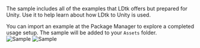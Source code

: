 The sample includes all of the examples that LDtk offers but prepared for Unity. Use it to help learn about how LDtk to Unity is used.

You can import an example at the Package Manager to explore a completed usage setup. The sample will be added to your `Assets` folder.  
![Sample](~/images/unity/package/Sample.png)
![Sample](~/images/unity/project/SampleProjectView.png)